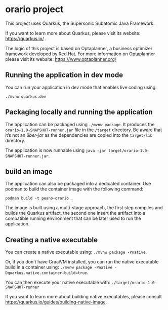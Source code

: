 # orario project

This project uses Quarkus, the Supersonic Subatomic Java Framework.

If you want to learn more about Quarkus, please visit its website: https://quarkus.io/ .

The logic of this project is based on Optaplanner, a business optimizer framework developed by Red Hat.
For more information on Optaplanner please visit its website: https://www.optaplanner.org/

## Running the application in dev mode

You can run your application in dev mode that enables live coding using:
```
./mvnw quarkus:dev
```

## Packaging locally and running the application

The application can be packaged using `./mvnw package`.
It produces the `orario-1.0-SNAPSHOT-runner.jar` file in the `/target` directory.
Be aware that it’s not an _über-jar_ as the dependencies are copied into the `target/lib` directory.

The application is now runnable using `java -jar target/orario-1.0-SNAPSHOT-runner.jar`.

## build an image

The application can also be packaged into a dedicated container. Use podman to build the container image with the following command:

    podman build -t peano-orario .

The image is built using a multi-stage approach, the first step compiles and builds the Quarkus artifact, the second one insert the artifact into a compatible running environment that can be later used to run the application.

## Creating a native executable

You can create a native executable using: `./mvnw package -Pnative`.

Or, if you don't have GraalVM installed, you can run the native executable build in a container using: `./mvnw package -Pnative -Dquarkus.native.container-build=true`.

You can then execute your native executable with: `./target/orario-1.0-SNAPSHOT-runner`

If you want to learn more about building native executables, please consult https://quarkus.io/guides/building-native-image.